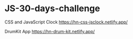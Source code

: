 # JS-30-days-challenge

CSS and JavaScript Clock
https://hn-css-jsclock.netlify.app/

DrumKit App
https://hn-drum-kit.netlify.app/
